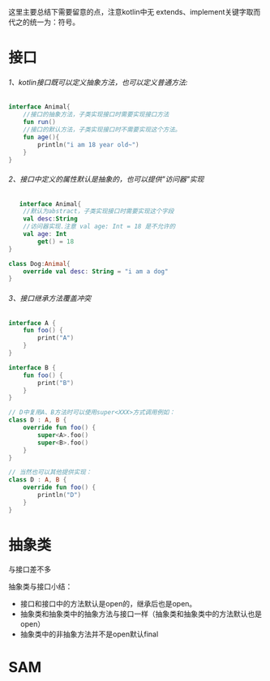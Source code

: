 

这里主要总结下需要留意的点，注意kotlin中无 extends、implement关键字取而代之的统一为：符号。

# 接口

###### 1、kotlin接口既可以定义抽象方法，也可以定义普通方法:

```kotlin
interface Animal{
    //接口的抽象方法，子类实现接口时需要实现接口方法
    fun run()
    //接口的默认方法，子类实现接口时不需要实现这个方法。
    fun age(){
        println("i am 18 year old~")
    }
}
```

###### 2、接口中定义的属性默认是抽象的，也可以提供"访问器"实现

```kotlin
   interface Animal{
    //默认为abstract，子类实现接口时需要实现这个字段
    val desc:String
    //访问器实现.注意 val age: Int = 18 是不允许的
    val age: Int
        get() = 18
}

class Dog:Animal{
    override val desc: String = "i am a dog"
}
```

###### 3、接口继承方法覆盖冲突

```kotlin
interface A {
    fun foo() {
        print("A")
    }
}

interface B {
    fun foo() {
        print("B")
    }
}

// D中复用A、B方法时可以使用super<XXX>方式调用例如：
class D : A, B {
    override fun foo() {
        super<A>.foo()
        super<B>.foo()
    }
}

// 当然也可以其他提供实现：
class D : A, B {
    override fun foo() {
        println("D")
    }
}

```

# 抽象类

与接口差不多

抽象类与接口小结：

- 接口和接口中的方法默认是open的，继承后也是open。
- 抽象类和抽象类中的抽象方法与接口一样（抽象类和抽象类中的方法默认也是open）
- 抽象类中的非抽象方法并不是open默认final

# SAM


